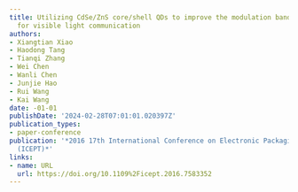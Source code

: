 ```yaml
---
title: Utilizing CdSe/ZnS core/shell QDs to improve the modulation bandwidth of WLED
  for visible light communication
authors:
- Xiangtian Xiao
- Haodong Tang
- Tianqi Zhang
- Wei Chen
- Wanli Chen
- Junjie Hao
- Rui Wang
- Kai Wang
date: -01-01
publishDate: '2024-02-28T07:01:01.020397Z'
publication_types:
- paper-conference
publication: '*2016 17th International Conference on Electronic Packaging Technology
  (ICEPT)*'
links:
- name: URL
  url: https://doi.org/10.1109%2Ficept.2016.7583352
---
```

